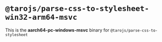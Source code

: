 # `@tarojs/parse-css-to-stylesheet-win32-arm64-msvc`

This is the **aarch64-pc-windows-msvc** binary for `@tarojs/parse-css-to-stylesheet`
